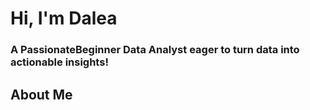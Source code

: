 # Hi, I'm Dalea
### A PassionateBeginner Data Analyst eager to turn data into actionable insights!

## About Me

